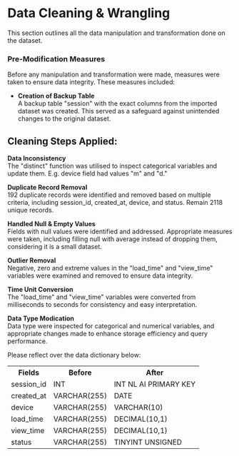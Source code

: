 # Data Cleaning & Wrangling

This section outlines all the data manipulation and transformation done on the dataset.

### Pre-Modification Measures
Before any manipulation and transformation were made, measures were taken to ensure data integrity. These measures included:

+ **Creation of Backup Table**<br> A backup table "session" with the exact columns from the imported dataset was created. This served as a safeguard against unintended changes to the original dataset.

## Cleaning Steps Applied:

**Data Inconsistency**<br>
The "distinct" function was utilised to inspect categorical variables and update them. E.g. device field had values "m" and "d."<br>

**Duplicate Record Removal**<br>
192 duplicate records were identified and removed based on multiple criteria, including session_id, created_at, device, and status. Remain 2118 unique records.<br>

**Handled Null & Empty Values**<br>
Fields with null values were identified and addressed. Appropriate measures were taken, including filling null with average instead of dropping them, considering it is a small dataset.<br>

**Outlier Removal**<br>
Negative, zero and extreme values in the "load_time" and "view_time" variables were examined and removed to ensure data integrity.<br>

**Time Unit Conversion**<br>
The "load_time" and "view_time" variables were converted from milliseconds to seconds for consistency and easy interpretation.<br>

**Data Type Modication**<br>
Data type were inspected for categorical and numerical variables, and appropriate changes made to enhance storage efficiency and query performance. 

Please reflect over the data dictionary below:

<table>
    <tr>
        <th>Fields</th>
        <th>Before</th>
        <th>After</th>
    </tr>
    <tr>
        <td>session_id</td>
        <td>INT</td>
        <td>INT NL AI PRIMARY KEY</td>
    </tr>
    <tr>
        <td>created_at</td>
        <td>VARCHAR(255)</td>
        <td>DATE</td>
    </tr>
    <tr>
        <td>device</td>
        <td>VARCHAR(255)</td>
        <td>VARCHAR(10)</td>
    </tr>
    <tr>
        <td>load_time</td>
        <td>VARCHAR(255)</td>
        <td>DECIMAL(10,1)</td>
    </tr>
    <tr>
        <td>view_time</td>
        <td>VARCHAR(255)</td>
        <td>DECIMAL(10,1)</td>
    </tr>
    <tr>
        <td>status</td>
        <td>VARCHAR(255)</td>
        <td>TINYINT UNSIGNED</td>
    </tr>
</table>
